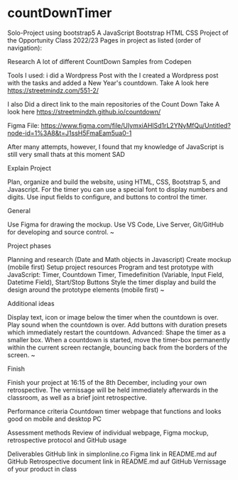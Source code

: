 # countDownTimer


Solo-Project using bootstrap5
A JavaScript Bootstrap HTML CSS Project of the Opportunity Class 2022/23
Pages in project as listed (order of navigation):

Research
A lot of different CountDown Samples from Codepen

Tools I used:
i did a Wordpress Post with the 
I created a Wordpress post with the tasks and added a New Year's countdown.
Take A look here https://streetmindz.com/551-2/

I also Did a direct link to the main repositories of the Count Down
Take A look here https://streetmindzh.github.io/countdown/

Figma File: https://www.figma.com/file/UIymxiAHlSd1rL2YNyMfQu/Untitled?node-id=1%3A8&t=J1ssH5FmaEam5ua0-1

After many attempts, however, I found that my knowledge of JavaScript is still very small thats at this moment SAD




Explain Project


Plan, organize and build the website, using HTML, CSS, Bootstrap 5, and Javascript. For the timer you can use a special font to display numbers and digits. Use input fields to configure, and buttons to control the timer.


General

Use Figma for drawing the mockup.
Use VS Code, Live Server, Git/GitHub for developing and source control.
~

Project phases

Planning and research (Date and Math objects in Javascript)
Create mockup (mobile first)
Setup project resources
Program and test prototype with JavaScript: Timer, Countdown Timer, Timedefinition (Variable, Input Field, Datetime Field), Start/Stop Buttons
Style the timer display and build the design around the prototype elements (mobile first)
~

Additional ideas

Display text, icon or image below the timer when the countdown is over.
Play sound when the countdown is over.
Add buttons with duration presets which immediately restart the countdown.
Advanced: Shape the timer as a smaller box. When a countdown is started, move the timer-box permanently within the current screen rectangle, bouncing back from the borders of the screen.
~

Finish

Finish your project at 16:15 of the 8th December, including your own retrospective. The vernissage will be held immediately afterwards in the classroom, as well as a brief joint retrospective.

Performance criteria
Countdown timer webpage that functions and looks good on mobile and desktop PC

Assessment methods
Review of individual webpage, Figma mockup, retrospective protocol and GitHub usage

Deliverables
GitHub link in simplonline.co
Figma link in README.md auf GitHub
Retrospective document link in README.md auf GitHub
Vernissage of your product in class
